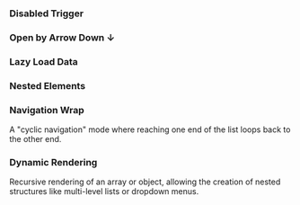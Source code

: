 <!-- example(dropdown-overview) -->

### Disabled Trigger

<!-- example(dropdown-disabled) -->

### Open by Arrow Down ↓

<!-- example(dropdown-open-by-arrow-down) -->

### Lazy Load Data

<!-- example(dropdown-lazyload-data) -->

### Nested Elements

<!-- example(dropdown-nested) -->

### Navigation Wrap

A "cyclic navigation" mode where reaching one end of the list loops back to the other end.

<!-- example(dropdown-navigation-wrap) -->

### Dynamic Rendering

Recursive rendering of an array or object, allowing the creation of nested structures like multi-level lists or dropdown menus.

<!-- example(dropdown-recursive-template) -->
